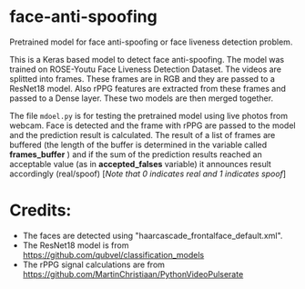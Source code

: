 # face-anti-spoofing
Pretrained model for face anti-spoofing or face liveness detection problem.

This is a Keras based model to detect face anti-spoofing. 
The model was trained on ROSE-Youtu Face Liveness Detection Dataset. The videos are splitted into frames. These frames are in RGB and they are passed to a ResNet18 model. Also rPPG features are extracted from these frames and passed to a Dense layer. These two models are then merged together.

The file `mdoel.py` is for testing the pretrained model using live photos from webcam. Face is detected and the frame with rPPG are passed to the model and the prediction result is calculated. 
The result of a list of frames are buffered (the length of the buffer is determined in the variable called **frames_buffer** ) and if the sum of the prediction results reached an acceptable value (as in **accepted_falses** variable) it announces result accordingly (real/spoof)   [*Note that 0 indicates real and 1 indicates spoof*]


# Credits:
- The faces are detected using "haarcascade_frontalface_default.xml".
- The ResNet18 model is from https://github.com/qubvel/classification_models
- The rPPG signal calculations are from https://github.com/MartinChristiaan/PythonVideoPulserate
